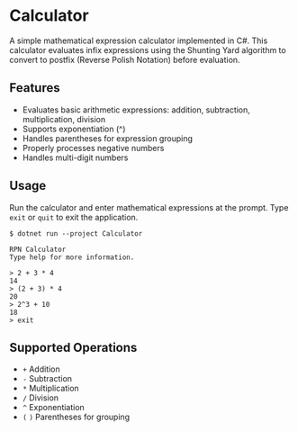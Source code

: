 # Calculator

A simple mathematical expression calculator implemented in C#. This calculator evaluates infix expressions using the Shunting Yard algorithm to convert to postfix (Reverse Polish Notation) before evaluation.

## Features

- Evaluates basic arithmetic expressions: addition, subtraction, multiplication, division
- Supports exponentiation (^)
- Handles parentheses for expression grouping
- Properly processes negative numbers
- Handles multi-digit numbers

## Usage

Run the calculator and enter mathematical expressions at the prompt. Type `exit` or `quit` to exit the application.

```shell
$ dotnet run --project Calculator

RPN Calculator
Type help for more information.

> 2 + 3 * 4
14
> (2 + 3) * 4
20
> 2^3 + 10
18
> exit
```

## Supported Operations

- `+` Addition
- `-` Subtraction
- `*` Multiplication
- `/` Division
- `^` Exponentiation
- `(` `)` Parentheses for grouping
